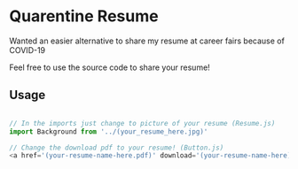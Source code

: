 # Quarentine Resume
Wanted an easier alternative to share my resume at career fairs because of COVID-19

Feel free to use the source code to share your resume!

## Usage
```javascript

// In the imports just change to picture of your resume (Resume.js)
import Background from '../(your_resume_here.jpg)'

// Change the download pdf to your resume! (Button.js)
<a href='(your-resume-name-here.pdf)' download='(your-resume-name-here)' className='btn-mobile'>
```

